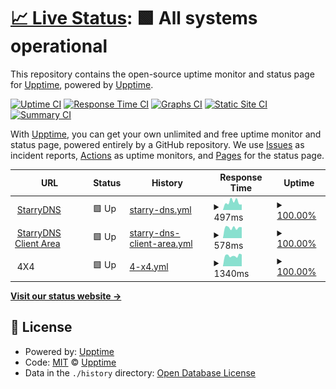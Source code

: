 # [📈 Live Status](https://upptime.github.io/upptime): <!--live status--> **🟩 All systems operational**

This repository contains the open-source uptime monitor and status page for [Upptime](https://upptime.js.org), powered by [Upptime](https://github.com/upptime/upptime).

[![Uptime CI](https://github.com/p0we7/statuspages/workflows/Uptime%20CI/badge.svg)](https://github.com/p0we7/statuspages/actions?query=workflow%3A%22Uptime+CI%22)
[![Response Time CI](https://github.com/p0we7/statuspages/workflows/Response%20Time%20CI/badge.svg)](https://github.com/p0we7/statuspages/actions?query=workflow%3A%22Response+Time+CI%22)
[![Graphs CI](https://github.com/p0we7/statuspages/workflows/Graphs%20CI/badge.svg)](https://github.com/p0we7/statuspages/actions?query=workflow%3A%22Graphs+CI%22)
[![Static Site CI](https://github.com/p0we7/statuspages/workflows/Static%20Site%20CI/badge.svg)](https://github.com/p0we7/statuspages/actions?query=workflow%3A%22Static+Site+CI%22)
[![Summary CI](https://github.com/p0we7/statuspages/workflows/Summary%20CI/badge.svg)](https://github.com/p0we7/statuspages/actions?query=workflow%3A%22Summary+CI%22)

With [Upptime](https://upptime.js.org), you can get your own unlimited and free uptime monitor and status page, powered entirely by a GitHub repository. We use [Issues](https://github.com/upptime/upptime/issues) as incident reports, [Actions](https://github.com/p0we7/statuspages/actions) as uptime monitors, and [Pages](https://upptime.github.io/upptime) for the status page.

<!--start: status pages-->
<!-- This summary is generated by Upptime (https://github.com/upptime/upptime) -->
<!-- Do not edit this manually, your changes will be overwritten -->
<!-- prettier-ignore -->
| URL | Status | History | Response Time | Uptime |
| --- | ------ | ------- | ------------- | ------ |
| <img alt="" src="https://icons.duckduckgo.com/ip3/www.starrydns.com.ico" height="13"> [StarryDNS](https://www.starrydns.com) | 🟩 Up | [starry-dns.yml](https://github.com/p0we7/statuspage/commits/HEAD/history/starry-dns.yml) | <details><summary><img alt="Response time graph" src="./graphs/starry-dns/response-time-week.png" height="20"> 497ms</summary><br><a href="https://p0we7.github.io/statuspage/history/starry-dns"><img alt="Response time 361" src="https://img.shields.io/endpoint?url=https%3A%2F%2Fraw.githubusercontent.com%2Fp0we7%2Fstatuspage%2FHEAD%2Fapi%2Fstarry-dns%2Fresponse-time.json"></a><br><a href="https://p0we7.github.io/statuspage/history/starry-dns"><img alt="24-hour response time 338" src="https://img.shields.io/endpoint?url=https%3A%2F%2Fraw.githubusercontent.com%2Fp0we7%2Fstatuspage%2FHEAD%2Fapi%2Fstarry-dns%2Fresponse-time-day.json"></a><br><a href="https://p0we7.github.io/statuspage/history/starry-dns"><img alt="7-day response time 497" src="https://img.shields.io/endpoint?url=https%3A%2F%2Fraw.githubusercontent.com%2Fp0we7%2Fstatuspage%2FHEAD%2Fapi%2Fstarry-dns%2Fresponse-time-week.json"></a><br><a href="https://p0we7.github.io/statuspage/history/starry-dns"><img alt="30-day response time 504" src="https://img.shields.io/endpoint?url=https%3A%2F%2Fraw.githubusercontent.com%2Fp0we7%2Fstatuspage%2FHEAD%2Fapi%2Fstarry-dns%2Fresponse-time-month.json"></a><br><a href="https://p0we7.github.io/statuspage/history/starry-dns"><img alt="1-year response time 361" src="https://img.shields.io/endpoint?url=https%3A%2F%2Fraw.githubusercontent.com%2Fp0we7%2Fstatuspage%2FHEAD%2Fapi%2Fstarry-dns%2Fresponse-time-year.json"></a></details> | <details><summary><a href="https://p0we7.github.io/statuspage/history/starry-dns">100.00%</a></summary><a href="https://p0we7.github.io/statuspage/history/starry-dns"><img alt="All-time uptime 99.94%" src="https://img.shields.io/endpoint?url=https%3A%2F%2Fraw.githubusercontent.com%2Fp0we7%2Fstatuspage%2FHEAD%2Fapi%2Fstarry-dns%2Fuptime.json"></a><br><a href="https://p0we7.github.io/statuspage/history/starry-dns"><img alt="24-hour uptime 100.00%" src="https://img.shields.io/endpoint?url=https%3A%2F%2Fraw.githubusercontent.com%2Fp0we7%2Fstatuspage%2FHEAD%2Fapi%2Fstarry-dns%2Fuptime-day.json"></a><br><a href="https://p0we7.github.io/statuspage/history/starry-dns"><img alt="7-day uptime 100.00%" src="https://img.shields.io/endpoint?url=https%3A%2F%2Fraw.githubusercontent.com%2Fp0we7%2Fstatuspage%2FHEAD%2Fapi%2Fstarry-dns%2Fuptime-week.json"></a><br><a href="https://p0we7.github.io/statuspage/history/starry-dns"><img alt="30-day uptime 100.00%" src="https://img.shields.io/endpoint?url=https%3A%2F%2Fraw.githubusercontent.com%2Fp0we7%2Fstatuspage%2FHEAD%2Fapi%2Fstarry-dns%2Fuptime-month.json"></a><br><a href="https://p0we7.github.io/statuspage/history/starry-dns"><img alt="1-year uptime 99.94%" src="https://img.shields.io/endpoint?url=https%3A%2F%2Fraw.githubusercontent.com%2Fp0we7%2Fstatuspage%2FHEAD%2Fapi%2Fstarry-dns%2Fuptime-year.json"></a></details>
| <img alt="" src="https://icons.duckduckgo.com/ip3/my.starrydns.com.ico" height="13"> [StarryDNS Client Area](https://my.starrydns.com) | 🟩 Up | [starry-dns-client-area.yml](https://github.com/p0we7/statuspage/commits/HEAD/history/starry-dns-client-area.yml) | <details><summary><img alt="Response time graph" src="./graphs/starry-dns-client-area/response-time-week.png" height="20"> 578ms</summary><br><a href="https://p0we7.github.io/statuspage/history/starry-dns-client-area"><img alt="Response time 535" src="https://img.shields.io/endpoint?url=https%3A%2F%2Fraw.githubusercontent.com%2Fp0we7%2Fstatuspage%2FHEAD%2Fapi%2Fstarry-dns-client-area%2Fresponse-time.json"></a><br><a href="https://p0we7.github.io/statuspage/history/starry-dns-client-area"><img alt="24-hour response time 603" src="https://img.shields.io/endpoint?url=https%3A%2F%2Fraw.githubusercontent.com%2Fp0we7%2Fstatuspage%2FHEAD%2Fapi%2Fstarry-dns-client-area%2Fresponse-time-day.json"></a><br><a href="https://p0we7.github.io/statuspage/history/starry-dns-client-area"><img alt="7-day response time 578" src="https://img.shields.io/endpoint?url=https%3A%2F%2Fraw.githubusercontent.com%2Fp0we7%2Fstatuspage%2FHEAD%2Fapi%2Fstarry-dns-client-area%2Fresponse-time-week.json"></a><br><a href="https://p0we7.github.io/statuspage/history/starry-dns-client-area"><img alt="30-day response time 576" src="https://img.shields.io/endpoint?url=https%3A%2F%2Fraw.githubusercontent.com%2Fp0we7%2Fstatuspage%2FHEAD%2Fapi%2Fstarry-dns-client-area%2Fresponse-time-month.json"></a><br><a href="https://p0we7.github.io/statuspage/history/starry-dns-client-area"><img alt="1-year response time 535" src="https://img.shields.io/endpoint?url=https%3A%2F%2Fraw.githubusercontent.com%2Fp0we7%2Fstatuspage%2FHEAD%2Fapi%2Fstarry-dns-client-area%2Fresponse-time-year.json"></a></details> | <details><summary><a href="https://p0we7.github.io/statuspage/history/starry-dns-client-area">100.00%</a></summary><a href="https://p0we7.github.io/statuspage/history/starry-dns-client-area"><img alt="All-time uptime 99.94%" src="https://img.shields.io/endpoint?url=https%3A%2F%2Fraw.githubusercontent.com%2Fp0we7%2Fstatuspage%2FHEAD%2Fapi%2Fstarry-dns-client-area%2Fuptime.json"></a><br><a href="https://p0we7.github.io/statuspage/history/starry-dns-client-area"><img alt="24-hour uptime 100.00%" src="https://img.shields.io/endpoint?url=https%3A%2F%2Fraw.githubusercontent.com%2Fp0we7%2Fstatuspage%2FHEAD%2Fapi%2Fstarry-dns-client-area%2Fuptime-day.json"></a><br><a href="https://p0we7.github.io/statuspage/history/starry-dns-client-area"><img alt="7-day uptime 100.00%" src="https://img.shields.io/endpoint?url=https%3A%2F%2Fraw.githubusercontent.com%2Fp0we7%2Fstatuspage%2FHEAD%2Fapi%2Fstarry-dns-client-area%2Fuptime-week.json"></a><br><a href="https://p0we7.github.io/statuspage/history/starry-dns-client-area"><img alt="30-day uptime 100.00%" src="https://img.shields.io/endpoint?url=https%3A%2F%2Fraw.githubusercontent.com%2Fp0we7%2Fstatuspage%2FHEAD%2Fapi%2Fstarry-dns-client-area%2Fuptime-month.json"></a><br><a href="https://p0we7.github.io/statuspage/history/starry-dns-client-area"><img alt="1-year uptime 99.94%" src="https://img.shields.io/endpoint?url=https%3A%2F%2Fraw.githubusercontent.com%2Fp0we7%2Fstatuspage%2FHEAD%2Fapi%2Fstarry-dns-client-area%2Fuptime-year.json"></a></details>
| <img alt="" src="https://icons.duckduckgo.com/ip3/null.ico" height="13"> 4X4 | 🟩 Up | [4-x4.yml](https://github.com/p0we7/statuspage/commits/HEAD/history/4-x4.yml) | <details><summary><img alt="Response time graph" src="./graphs/4-x4/response-time-week.png" height="20"> 1340ms</summary><br><a href="https://p0we7.github.io/statuspage/history/4-x4"><img alt="Response time 1312" src="https://img.shields.io/endpoint?url=https%3A%2F%2Fraw.githubusercontent.com%2Fp0we7%2Fstatuspage%2FHEAD%2Fapi%2F4-x4%2Fresponse-time.json"></a><br><a href="https://p0we7.github.io/statuspage/history/4-x4"><img alt="24-hour response time 1487" src="https://img.shields.io/endpoint?url=https%3A%2F%2Fraw.githubusercontent.com%2Fp0we7%2Fstatuspage%2FHEAD%2Fapi%2F4-x4%2Fresponse-time-day.json"></a><br><a href="https://p0we7.github.io/statuspage/history/4-x4"><img alt="7-day response time 1340" src="https://img.shields.io/endpoint?url=https%3A%2F%2Fraw.githubusercontent.com%2Fp0we7%2Fstatuspage%2FHEAD%2Fapi%2F4-x4%2Fresponse-time-week.json"></a><br><a href="https://p0we7.github.io/statuspage/history/4-x4"><img alt="30-day response time 1311" src="https://img.shields.io/endpoint?url=https%3A%2F%2Fraw.githubusercontent.com%2Fp0we7%2Fstatuspage%2FHEAD%2Fapi%2F4-x4%2Fresponse-time-month.json"></a><br><a href="https://p0we7.github.io/statuspage/history/4-x4"><img alt="1-year response time 1312" src="https://img.shields.io/endpoint?url=https%3A%2F%2Fraw.githubusercontent.com%2Fp0we7%2Fstatuspage%2FHEAD%2Fapi%2F4-x4%2Fresponse-time-year.json"></a></details> | <details><summary><a href="https://p0we7.github.io/statuspage/history/4-x4">100.00%</a></summary><a href="https://p0we7.github.io/statuspage/history/4-x4"><img alt="All-time uptime 99.36%" src="https://img.shields.io/endpoint?url=https%3A%2F%2Fraw.githubusercontent.com%2Fp0we7%2Fstatuspage%2FHEAD%2Fapi%2F4-x4%2Fuptime.json"></a><br><a href="https://p0we7.github.io/statuspage/history/4-x4"><img alt="24-hour uptime 100.00%" src="https://img.shields.io/endpoint?url=https%3A%2F%2Fraw.githubusercontent.com%2Fp0we7%2Fstatuspage%2FHEAD%2Fapi%2F4-x4%2Fuptime-day.json"></a><br><a href="https://p0we7.github.io/statuspage/history/4-x4"><img alt="7-day uptime 100.00%" src="https://img.shields.io/endpoint?url=https%3A%2F%2Fraw.githubusercontent.com%2Fp0we7%2Fstatuspage%2FHEAD%2Fapi%2F4-x4%2Fuptime-week.json"></a><br><a href="https://p0we7.github.io/statuspage/history/4-x4"><img alt="30-day uptime 100.00%" src="https://img.shields.io/endpoint?url=https%3A%2F%2Fraw.githubusercontent.com%2Fp0we7%2Fstatuspage%2FHEAD%2Fapi%2F4-x4%2Fuptime-month.json"></a><br><a href="https://p0we7.github.io/statuspage/history/4-x4"><img alt="1-year uptime 99.36%" src="https://img.shields.io/endpoint?url=https%3A%2F%2Fraw.githubusercontent.com%2Fp0we7%2Fstatuspage%2FHEAD%2Fapi%2F4-x4%2Fuptime-year.json"></a></details>

<!--end: status pages-->

[**Visit our status website →**](https://upptime.github.io/upptime)

## 📄 License

- Powered by: [Upptime](https://github.com/upptime/upptime)
- Code: [MIT](./LICENSE) © [Upptime](https://upptime.js.org)
- Data in the `./history` directory: [Open Database License](https://opendatacommons.org/licenses/odbl/1-0/)
